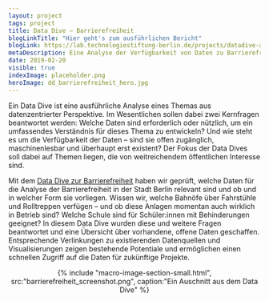 ```yaml
---
layout: project
tags: project
title: Data Dive – Barrierefreiheit
blogLinkTitle: "Hier geht's zum ausführlichen Bericht"
blogLink: https://lab.technologiestiftung-berlin.de/projects/datadive-accessibility/de/
metaDescription: Eine Analyse der Verfügbarkeit von Daten zu Barrierefreiheit in Berlin
date: 2019-02-20
visible: true
indexImage: placeholder.png
heroImage: dd_barrierefreiheit_hero.jpg
---
```


Ein Data Dive ist eine ausführliche Analyse eines Themas aus datenzentrierter Perspektive. Im Wesentlichen sollen dabei zwei Kernfragen beantwortet werden: Welche Daten sind erforderlich oder nützlich, um ein umfassendes Verständnis für dieses Thema zu entwickeln? Und wie steht es um die Verfügbarkeit der Daten – sind sie offen zugänglich, maschinenlesbar und überhaupt erst existent? Der Fokus der Data Dives soll dabei auf Themen liegen, die von weitreichendem öffentlichen Interesse sind.

Mit dem [Data Dive zur Barrierefreiheit](https://lab.technologiestiftung-berlin.de/projects/datadive-accessibility/de/) haben wir geprüft, welche Daten für die Analyse der Barrierefreiheit in der Stadt Berlin relevant sind und ob und in welcher Form sie vorliegen. Wissen wir, welche Bahnöfe über Fahrstühle und Rolltreppen verfügen – und ob diese Anlagen momentan auch wirklich in Betrieb sind? Welche Schule sind für Schüler:innen mit Behinderungen geeignet? In diesem Data Dive wurden diese und weitere Fragen beantwortet und eine Übersicht über vorhandene, offene Daten geschaffen. Entsprechende Verlinkungen zu existierenden Datenquellen und Visualisierungen zeigen bestehende Potentiale und ermöglichen einen schnellen Zugriff auf die Daten für zukünftige Projekte.

<center>{% include "macro-image-section-small.html", src:"barrierefreiheit_screenshot.png", caption:"Ein Auschnitt aus dem Data Dive" %}</center>
